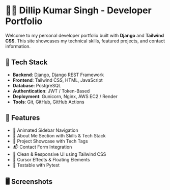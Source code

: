 # 🧑‍💻 Dillip Kumar Singh - Developer Portfolio

Welcome to my personal developer portfolio built with **Django** and **Tailwind CSS**. This site showcases my technical skills, featured projects, and contact information.

## 🚀 Tech Stack

- **Backend**: Django, Django REST Framework
- **Frontend**: Tailwind CSS, HTML, JavaScript
- **Database**: PostgreSQL
- **Authentication**: JWT / Token-Based
- **Deployment**: Gunicorn, Nginx, AWS EC2 / Render
- **Tools**: Git, GitHub, GitHub Actions

## 📁 Features

- 🎨 Animated Sidebar Navigation
- 👤 About Me Section with Skills & Tech Stack
- 📂 Project Showcase with Tech Tags
- 📬 Contact Form Integration
- 🧠 Clean & Responsive UI using Tailwind CSS
- 🌈 Cursor Effects & Floating Elements
- 🧪 Testable with Pytest

## 🖥️ Screenshots
